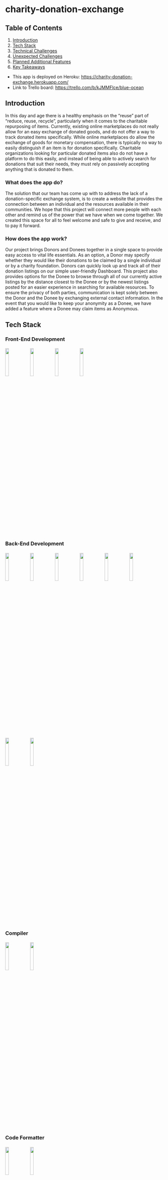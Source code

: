 

# charity-donation-exchange

## Table of Contents
1. [Introduction](https://github.com/hr-nyc39-blue-ocean/charity-donation-exchange/blob/dev/README.md#introduction)
2. [Tech Stack](https://github.com/hr-nyc39-blue-ocean/charity-donation-exchange/blob/dev/README.md#tech-stack)
3. [Technical Challenges](https://github.com/hr-nyc39-blue-ocean/charity-donation-exchange/blob/dev/README.md#technical-challenges)
4. [Unexpected Challenges](https://github.com/hr-nyc39-blue-ocean/charity-donation-exchange/blob/dev/README.md#unexpected-challenges)
5. [Planned Additional Features](https://github.com/hr-nyc39-blue-ocean/charity-donation-exchange/blob/dev/README.md#planned-features)
6. [Key Takeaways](https://github.com/hr-nyc39-blue-ocean/charity-donation-exchange/blob/dev/README.md#key-takeaways)


* This app is deployed on Heroku: https://charity-donation-exchange.herokuapp.com/
* Link to Trello board: https://trello.com/b/kJMMFlce/blue-ocean

## Introduction

In this day and age there is a healthy emphasis on the “reuse” part of “reduce, reuse, recycle”, particularly when it comes to the charitable repurposing of items. Currently, existing online marketplaces do not really allow for an easy exchange of donated goods, and do not offer a way to track donated items specifically. While online marketplaces do allow the exchange of goods for monetary compensation, there is  typically  no  way  to  easily  distinguish if an item is for donation  specifically.  Charitable organizations looking for particular donated items also do not have a platform to do this easily, and instead of being able to actively search for donations that suit their needs, they must rely on passively accepting anything that is donated to them.  

### What does the app do?

The solution that our team has come up with to address the lack of a donation-specific exchange system, is to  create  a  website  that provides the connection between an individual and the resources available in their communities. We hope that this  project  will  connect more people with each other and remind us of the power that we have when we come together. We created this space for all to feel welcome and safe to give and receive, and to pay it forward.  

### How does the app work?

Our project brings Donors and Donees together in a single space to provide easy access to vital life essentials. As an option, a Donor may specify whether they would like their donations to be claimed by a single individual or by a charity foundation. Donors can quickly look up and track all of their donation listings on our simple user-friendly Dashboard. This project also  provides options  for  the  Donee  to  browse through all of our currently active listings by the distance closest to the Donee or by the newest listings  posted for  an  easier  experience  in searching for available resources. To ensure the privacy of both parties, communication is kept solely between the Donor and the Donee by exchanging external contact information. In the event that you would like to keep your anonymity as a Donee, we have added a feature where a Donee may claim items as Anonymous. 

## Tech Stack

### Front-End Development

####  <img width="15%" src="https://www.vectorlogo.zone/logos/reactjs/reactjs-ar21.svg"> <img width="15%" src="https://www.vectorlogo.zone/logos/netlifyapp_watercss/netlifyapp_watercss-ar21.svg"> <img width="15%" src="https://raw.githubusercontent.com/styled-components/brand/master/styled-components.png"> <img width="15%" src="https://www.vectorlogo.zone/logos/sass-lang/sass-lang-icon.svg">


### Back-End Development

####  <img width="15%" src="https://www.vectorlogo.zone/logos/nodejs/nodejs-ar21.svg"> <img width="15%" src="https://www.vectorlogo.zone/logos/nodemonio/nodemonio-ar21.svg"> <img width="15%" src="https://www.vectorlogo.zone/logos/expressjs/expressjs-ar21.svg"> <img width="15%" src="https://user-images.githubusercontent.com/8939680/57233884-20344080-6fe5-11e9-8df3-0df1282e1574.png"> <img width="15%" src="https://www.vectorlogo.zone/logos/mysql/mysql-ar21.svg"> <img width="15%" src="https://stackjava.com/wp-content/uploads/2018/03/bcrypt-logo.jpg"> <img width="15%" src="https://www.devonblog.com/wp-content/uploads/2018/08/jwt_05.jpg"> <img width="15%" src="https://www.vectorlogo.zone/logos/npmjs/npmjs-ar21.svg">


### Compiler

####  <img width="15%" src="https://www.vectorlogo.zone/logos/js_webpack/js_webpack-ar21.svg"> <img width="15%" src="https://www.vectorlogo.zone/logos/babeljs/babeljs-ar21.svg">

### Code Formatter

####  <img width="15%" src="https://www.vectorlogo.zone/logos/eslint/eslint-ar21.svg"> <img width="15%" src="https://raw.githubusercontent.com/prettier/prettier-logo/master/images/prettier-banner-light.png">

### Testing

#### <img width="15%" src="https://www.vectorlogo.zone/logos/newrelic/newrelic-ar21.svg"> <img width="15%" src="https://res.cloudinary.com/crunchbase-production/image/upload/c_lpad,h_256,w_256,f_auto,q_auto:eco,dpr_1/v1420816527/efcb3lfvkif27xsoreye.png">  <img width="15%" src="https://onward.justia.com/wp-content/uploads/2021/08/Website-Metrics-With-Google-Lighthouse-1024x538.png">

### Project Management

####  <img width="15%" src="https://www.vectorlogo.zone/logos/trello/trello-ar21.svg">

### Deployment
####  <img width="15%" src="https://www.vectorlogo.zone/logos/amazon_aws/amazon_aws-ar21.svg"> <img width="15%" src="https://www.vectorlogo.zone/logos/heroku/heroku-ar21.svg"> <img width="15%" src="https://www.vectorlogo.zone/logos/docker/docker-ar21.svg">

### Product Demo
#### Landing page
![image](https://user-images.githubusercontent.com/89167923/146623939-e82d0a46-3a31-4833-acdd-f8d9da5fc196.png)

#### Distance sort functionality
https://user-images.githubusercontent.com/89167923/146624259-0ae642ce-e22d-442d-8e91-c8723f037979.mov

#### Newest sort functionality
https://user-images.githubusercontent.com/89167923/146624342-a9954d51-fe6a-4e95-9cc1-f7d096818bb5.mov

#### Sign-up Modal with Username and Email duplication check via MySQL DB
https://user-images.githubusercontent.com/89167923/146645548-5a0c0f02-87fd-43a2-be5e-6f29edd2f44c.mov

#### Hashing functionality for password (Freshly created account "John123456" with password "123", but password was hashed and stored in DB instead of cleartext)
<img width="732" alt="Screen Shot 2021-12-17 at 8 36 02 PM" src="https://user-images.githubusercontent.com/89167923/146624709-44405285-8caa-4b65-b02c-d2b9dd15b1c6.png">

#### Creating a new listing
https://user-images.githubusercontent.com/89167923/146624765-812a8b9c-6b5b-4aae-8d90-ac46edf70a09.mov

#### Claiming a listing which will transmit the claimer info to the donor's dashboard
https://user-images.githubusercontent.com/89167923/146624946-404346b7-4c27-4a55-8f6e-caed59fcd82a.mov

#### Cancelling a listing
https://user-images.githubusercontent.com/89167923/146625149-c3e4ca00-2f69-49cf-b875-4927bd406576.mov


#### Marking a listing as complete
https://user-images.githubusercontent.com/89167923/146625101-5f4507d0-6967-4728-8988-6d78deb5d560.mov


#### Dashboard listing filter functionalities
https://user-images.githubusercontent.com/89167923/146625079-5331321e-55b2-4e7b-b6da-5678a4186043.mov



## Technical Challenges 

### Images to be sorted out later
![image](https://user-images.githubusercontent.com/89167923/146597966-75c4b9a8-a460-4b08-ab93-48ef7db8febf.png)
![image](https://user-images.githubusercontent.com/89167923/146598142-c75e2e5e-2d87-4aa2-90ce-fbcab0948dfa.png)
![image](https://user-images.githubusercontent.com/18966944/146622494-c1d72ded-c8e9-4d70-8296-6e9fec1dd896.png)
![image](https://user-images.githubusercontent.com/18966944/146622644-76733750-c8bd-4d79-b50b-2bac0337c550.png)
![image](https://user-images.githubusercontent.com/18966944/146622658-0756a503-5691-457b-a46e-9c50c488e3c5.png)


Technical challenges and research that you anticipated:

* Managing git workflow among a larger team (5 people)
    * Plan: Make sure everyone is clear on the proper operating procedures for Pull Requests/Making changes/etc., communicate often
    * Takeaway: There was a need for more communication while making changes, such as giving other people a heads up before editing their code on a shared branch. It is best practice to be sure to merge the pull requests as soon as the code review is completed. It would have been beneficial to set up a testing suite to test for functionality much faster before and after each PR
* Implementing a robust authentication feature
    * Plan: Assign the task to a person who will research the relevant methods needed and implement them
    * Takeaway: There are various technologies used for authentication so this needs to be approached with the actual use-case in mind. We also need to be mindful of the vulnerabilities that a particular technology may unexpectedly introduce to the app
* Connecting all the components (that were individually worked on) together to achieve functionality
    * Plan: The intent was to constantly communicate with one another whenever working on connecting components that were built by different people, ensuring functionality before making merges or pull requests
    * Takeaway: Even a small change in one component can introduce bugs and other malfunctions in other components that interact with said component. Having one developer be the authority on the format or shape of the expected data in one component can help with efficiency since other developers can simply work on matching that format in the data they are sending out. It is better to follow the Agile approach of building iteratively instead of incrementally (make sure the components are integrated early and often as opposed to each person just working on building a complex component that later will take forever to integrate with other components)


## Unexpected Challenges

* Splitting up the work (actual coding) among team members
    * Why was it a challenge: there were multiple ways of splitting up the work such as by component or by service (front-end, back-end, db, api) and we were unsure which method was most commonly used in real life situations and how efficient each method would be
    * What did we learn: as recommended to us, each developer taking charge of a service and everyone working on their own service in parallel with others and integrating them at various points in time proved to be an efficient use of time as there was little downtime in terms of having to wait on the work of others (which would’ve been the case if each person was in charge of a full stack slice of the entire app)
* Debugging (more than expected)
    * Why was it a challenge: since each person only worked on their own service mostly, if a debugging session involved checking the entire app and each component, sometimes it would be hard to follow the flow of operations/data because you were unfamiliar with other people’s code
        * If code was changed during a debugging session when it wasn’t your own code and the original author was not made aware of those changes, they could’ve gone and implemented other functionalities based on that now-changed code which would’ve led to further bugs and broken functionalities.
    * What did we learn: don’t change other people’s code on branches that will later be used by the rest of the team, if you have to edit others' code in this context let them know or talk to them beforehand to get their permission. Whenever a debugging session encompasses more than a single service, invite the relevant team members so that they can quickly parse through their code for you and help make the session end faster. Make use of video conferencing collaboration features more so we’re not just verbally communicating at a single person sharing their screen 
* Sorting by Distance
    * Why was it a challenge: we agreed to implement this feature at the initial meeting with client. However, it turned out to be a bit more complex than we had originally envisioned, because the idea was to take in a zip code from a user and calculate the distance from that zip code to the zip code of each listing in the database, and there wasn’t a straightforward way to calculate distance between two zip codes.
    * We brainstormed a number of solutions including
        * Using an external API service that provided the distance between two queried zip codes (scrapped because query limit was 10 an hour)
        * Using the Google Maps API (scrapped because it was a paid service and we didn’t have a budget)
        * Sorting instead by borough (since this app’s scope would be NYC only, per client) or city (scrapped in lieu of better solution)
        * Having a static object that has all NYC zip codes and their distance from one another (scrapped because very hard to make)
        * Extracting global coordinates from each zip code and then using a geolocation formula to calculate the distance between those two sets of coordinates (feasible, we had found a csv file with all zipcode/coordinates data pairs, but scrapped due to finding a npm module that accomplishes exactly the same goal for us)
        * Actual solution: basically the previous bullet but someone had bundled all the functionality into a single npm module which we installed and implemented




## Planned Features

What additional features do you plan to add, how do you plan to implement those features?

* Extra features
    * Being able to upload multiple photo urls for a listing
    * Live chat or other more robust communication feature for donor <-> donee
    * Edit listing
    * Search function (keyword, category, etc.)
* Refactoring: 
    * React Context
    * React Router
* Authentication
   * Implementing Google OAuth to add other signup/login options for users
* Optimization:
    * Page load/Lighthouse related metrics
    * Load balancing/nginx/redis caching
    * Stress testing to ensure scalability




## Key Takeaways  

Key lessons from working with an external stakeholder
* The client was not technologically well-versed, so we had to translate what she was requesting into technical action items that could then be easily broken down further in terms of ticketing and planning so that it could be implemented through code
* Given the limited time, at inception we needed to set the exact scope of the project in terms of features, functionality, and deliverables
* Before showing the client the final proposal, we needed to really deliberate and plan out if each of the features the client requested would be feasible in terms of actual implementation, and if so, to what degree
* The project proposal gave us the opportunity to come back to the client with specific deliverables and design ideas that we thought we could achieve within the project timeline, and have the client go through it and set her expectations on the final product

Key lessons from user stories/ticketing
* User stories are non-technical in that they come almost directly from the client’s requested features
* Translating these stories into tickets that are isolated from one another in terms of service so that a single programmer can work on it on their own proved to be trickier than originally expected
* Learned that it’s always better to break down a user story into as granular of a ticket as you can make it, since it will simplify the task at hand
* Always make sure tickets are assigned to individuals and that everyone is aware of who is working on which ticket so the process is efficient and people are always working in parallel

Key lessons from standups/code reviews
* It is beneficial to set specific daily goals so that you always have a clear idea of what you should be accomplishing by the end of that day
* In addition, setting tangible group goals in order of priority (MVP first, then other features, etc) would’ve helped with productivity even more
* Code reviews could’ve been a bit more thorough and functionality testing should’ve been performed a bit more often instead of instant merging
